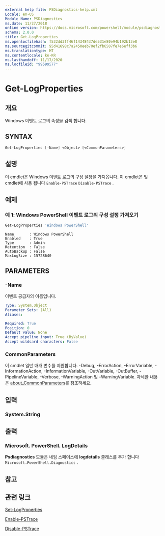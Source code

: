 ```yaml
---
external help file: PSDiagnostics-help.xml
Locale: en-US
Module Name: PSDiagnostics
ms.date: 11/27/2018
online version: https://docs.microsoft.com/powershell/module/psdiagnostics/get-logproperties?view=powershell-7.2&WT.mc_id=ps-gethelp
schema: 2.0.0
title: Get-LogProperties
ms.openlocfilehash: f532dd3ff46f14348437de531e80e94b192b13e8
ms.sourcegitcommit: 95d41698c7a2450eeb70ef2fb6507fe7e6eff3b6
ms.translationtype: MT
ms.contentlocale: ko-KR
ms.lasthandoff: 11/17/2020
ms.locfileid: "99599577"
---
```

# Get-LogProperties

## 개요
Windows 이벤트 로그의 속성을 검색 합니다.

## SYNTAX

```
Get-LogProperties [-Name] <Object> [<CommonParameters>]
```

## 설명

이 cmdlet은 Windows 이벤트 로그의 구성 설정을 가져옵니다. 이 cmdlet은 및 cmdlet에 사용 됩니다 `Enable-PSTrace` `Disable-PSTrace` .

## 예제

### 예 1: Windows PowerShell 이벤트 로그의 구성 설정 가져오기

```powershell
Get-LogProperties 'Windows PowerShell'
```

```Output
Name       : Windows PowerShell
Enabled    : True
Type       : Admin
Retention  : False
AutoBackup : False
MaxLogSize : 15728640
```

## PARAMETERS

### -Name

이벤트 공급자의 이름입니다.

```yaml
Type: System.Object
Parameter Sets: (All)
Aliases:

Required: True
Position: 0
Default value: None
Accept pipeline input: True (ByValue)
Accept wildcard characters: False
```

### CommonParameters

이 cmdlet 일반 매개 변수를 지원합니다. -Debug, -ErrorAction, -ErrorVariable, -InformationAction, -InformationVariable, -OutVariable, -OutBuffer, -PipelineVariable, -Verbose, -WarningAction 및 -WarningVariable. 자세한 내용은 [about_CommonParameters](https://go.microsoft.com/fwlink/?LinkID=113216)를 참조하세요.

## 입력

### System.String

## 출력

### Microsoft. PowerShell. LogDetails

**Psdiagnostics** 모듈은 네임 스페이스에 **logdetails** 클래스를 추가 합니다 `Microsoft.PowerShell.Diagnostics` .

## 참고

## 관련 링크

[Set-LogProperties](Set-LogProperties.md)

[Enable-PSTrace](Enable-PSTrace.md)

[Disable-PSTrace](Disable-PSTrace.md)

